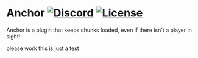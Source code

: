 [discord-invite]: https://discord.gg/UACRzwe
# Anchor [![Discord](https://discordapp.com/api/guilds/285623631042707457/widget.png)][discord-invite] [![License](https://img.shields.io/badge/license-MIT-brightgreen.svg)](https://github.com/nkomarn/Harbor/blob/master/LICENSE)
Anchor is a plugin that keeps chunks loaded, even if there isn't a player in sight!

please work this is just a test